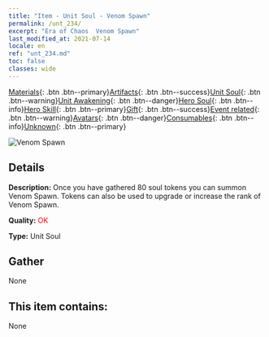 ```yaml
---
title: "Item - Unit Soul - Venom Spawn"
permalink: /unt_234/
excerpt: "Era of Chaos  Venom Spawn"
last_modified_at: 2021-07-14
locale: en
ref: "unt_234.md"
toc: false
classes: wide
---
```

 [Materials](/Items/){: .btn .btn--primary}[Artifacts](/Items/Artifacts/){: .btn .btn--success}[Unit Soul](/Items/UnitSoul/){: .btn .btn--warning}[Unit Awakening](/Items/UnitAwakening/){: .btn .btn--danger}[Hero Soul](/Items/HeroSoul/){: .btn .btn--info}[Hero Skill](/Items/HeroSkill/){: .btn .btn--primary}[Gift](/Items/Gift/){: .btn .btn--success}[Event related](/Items/Events/){: .btn .btn--warning}[Avatars](/Items/Avatars/){: .btn .btn--danger}[Consumables](/Items/Consumables/){: .btn .btn--info}[Unknown](/Items/Unknown/){: .btn .btn--primary}

 ![Venom Spawn](/images/u/ti_yanmo.jpg)

## Details
 **Description:** Once you have gathered 80 soul tokens you can summon Venom Spawn. Tokens can also be used to upgrade or increase the rank of Venom Spawn.

 **Quality:** <span style="color: #FF0000">OK</span>

 **Type:** Unit Soul

## Gather

  None

## This item contains:

  None

